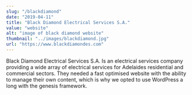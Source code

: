 ```yaml
---
slug: "/blackdiamond"
date: "2019-04-11"
title: "Black Diamond Electrical Services S.A."
value: "website"
alt: "image of black diamond website"
thumbnail: "../images/blackdiamond.jpg"
url: "https://www.blackdiamondes.com"
---
```


Black Diamond Electrical Services S.A. Is an electrical services company providing a wide array of electrical services for Adelaides residential and commercial sectors. They needed a fast optimised website with the ability to manage their own content, which is why we opted to use WordPress a long with the genesis framework.
